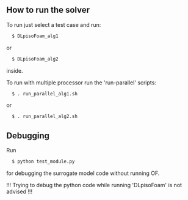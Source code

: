 ## How to run the solver 

To run just select a test case and run:

```sh
  $ DLpisoFoam_alg1
```
or
```sh
  $ DLpisoFoam_alg2
```

inside.

To run with multiple processor run the 'run-parallel' scripts:

```sh
  $ . run_parallel_alg1.sh
```
or
```sh
  $ . run_parallel_alg2.sh
```

## Debugging

Run 

```sh
  $ python test_module.py
```

for debugging the surrogate model code without running OF. 

!!! Trying to debug the python code while running 'DLpisoFoam' is not advised !!!